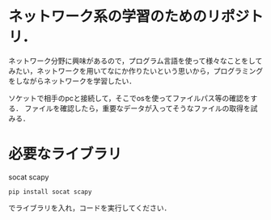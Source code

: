 # ネットワーク系の学習のためのリポジトリ．
ネットワーク分野に興味があるので，プログラム言語を使って様々なことをしてみたい，ネットワークを用いてなにか作りたいという思いから，プログラミングをしながらネットワークを学習したい．

ソケットで相手のpcと接続して，そこでosを使ってファイルパス等の確認をする．
ファイルを確認したら，重要なデータが入ってそうなファイルの取得を試みる．


# 必要なライブラリ
socat scapy
```
pip install socat scapy
```
でライブラリを入れ，コードを実行してください．
